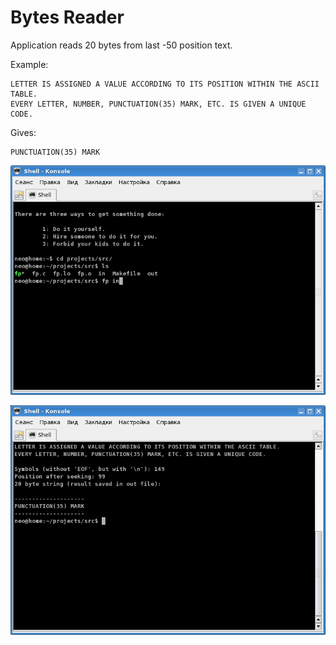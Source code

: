 # Bytes Reader
Application reads 20 bytes from last -50 position text.   

Example:

```
LETTER IS ASSIGNED A VALUE ACCORDING TO ITS POSITION WITHIN THE ASCII TABLE.
EVERY LETTER, NUMBER, PUNCTUATION(35) MARK, ETC. IS GIVEN A UNIQUE CODE.
```

Gives:

```
PUNCTUATION(35) MARK
```
![first](1.png?raw=true "First image")

![second](2.png?raw=true "Second image")
